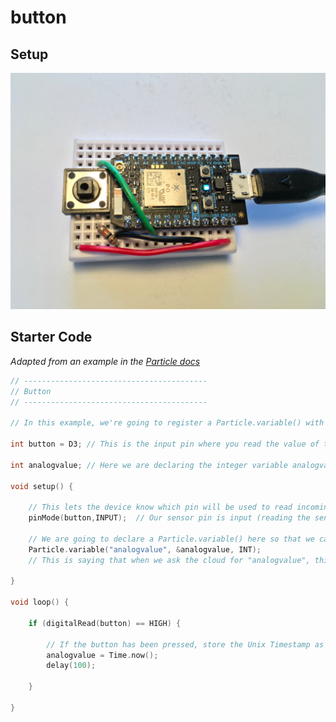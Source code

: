 # button

## Setup

![photo of setup](img/button.JPG)

## Starter Code

*Adapted from an example in the [Particle docs](https://docs.particle.io/guide/getting-started/examples/photon/#read-your-photoresistor-function-and-variable)*

``` cpp
// -----------------------------------------
// Button
// -----------------------------------------

// In this example, we're going to register a Particle.variable() with the cloud so that we can read the status of a button.

int button = D3; // This is the input pin where you read the value of the sensor.

int analogvalue; // Here we are declaring the integer variable analogvalue, which we will use later to store the value of the sensor.

void setup() {

    // This lets the device know which pin will be used to read incoming voltage.
    pinMode(button,INPUT);  // Our sensor pin is input (reading the sensor)

    // We are going to declare a Particle.variable() here so that we can access the value of the sensor from the cloud.
    Particle.variable("analogvalue", &analogvalue, INT);
    // This is saying that when we ask the cloud for "analogvalue", this will reference the variable analogvalue in this app, which is an integer variable.

}

void loop() {

    if (digitalRead(button) == HIGH) {

        // If the button has been pressed, store the Unix Timestamp as an integer
        analogvalue = Time.now();
        delay(100);
        
    }
    
}
```

